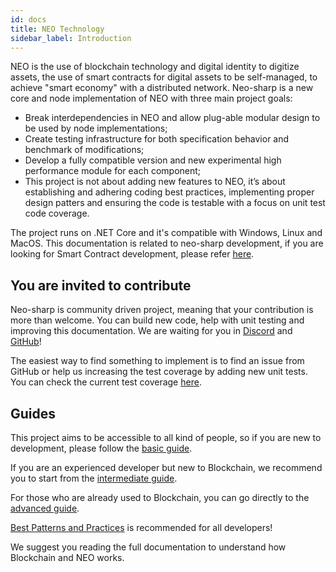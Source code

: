 ```yaml
---
id: docs
title: NEO Technology
sidebar_label: Introduction
---
```


NEO is the use of blockchain technology and digital identity to digitize assets, the use of smart contracts for digital assets to be self-managed, to achieve "smart economy" with a distributed network.
Neo-sharp is a new core and node implementation of NEO with three main project goals:

* Break interdependencies in NEO and allow plug-able modular design to be used by node implementations;
* Create testing infrastructure for both specification behavior and benchmark of modifications;
* Develop a fully compatible version and new experimental high performance module for each component;
* This project is not about adding new features to NEO, it’s about establishing and adhering coding best practices, implementing proper design patters and ensuring the code is testable with a focus on unit test code coverage.

The project runs on .NET Core and it's compatible with Windows, Linux and MacOS. This documentation is related to neo-sharp development, if you are looking for Smart Contract development, please refer [here](http://docs.neo.org/en-us/sc/introduction.html).

## You are invited to contribute

Neo-sharp is community driven project, meaning that your contribution is more than welcome.
You can build new code, help with unit testing and improving this documentation. We are waiting for you in [Discord](https://discord.gg/umsfhqs) and [GitHub](https://github.com/CityOfZion/neo-sharp)!

The easiest way to find something to implement is to find an issue from GitHub or help us increasing the test coverage by adding new unit tests. You can check the current test coverage [here](https://codecov.io/gh/CityOfZion/neo-sharp/tree/master/src).

## Guides

This project aims to be accessible to all kind of people, so if you are new to development, please follow the [basic guide](basic_guide).

If you are an experienced developer but new to Blockchain, we recommend you to start from the [intermediate guide](intermediate_guide).

For those who are already used to Blockchain, you can go directly to the [advanced guide](advanced_guide).

[Best Patterns and Practices](best_practices) is recommended for all developers!

We suggest you reading the full documentation to understand how Blockchain and NEO works.
